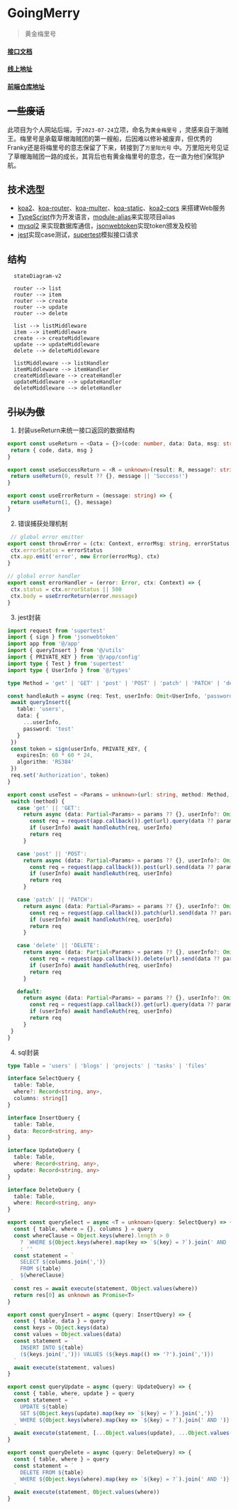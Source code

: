 # GoingMerry

> 黄金梅里号

#### [接口文档](https://documenter.getpostman.com/view/23491030/2s9YRGwUQK)

#### [线上地址](http://120.25.247.55/home)

#### [前端仓库地址](https://github.com/leslieXin92/ThousandSunny)

## ~~一些废话~~

此项目为个人网站后端，于``2023-07-24``立项，命名为``黄金梅里号``
，灵感来自于海贼王。梅里号是承载草帽海贼团的第一艘船，后因难以修补被废弃，但优秀的Franky还是将梅里号的意志保留了下来，转接到了``万里阳光号``
中。万里阳光号见证了草帽海贼团一路的成长，其背后也有黄金梅里号的意念，在一直为他们保驾护航。

## 技术选型

- [koa2](https://github.com/koajs/koa)、[koa-router](https://github.com/ZijianHe/koa-router)、[koa-multer](https://github.com/koa-modules/multer)、[koa-static](https://github.com/koajs/static)、[koa2-cors](https://github.com/zadzbw/koa2-cors)
  来搭建Web服务
- [TypeScript](https://www.typescriptlang.org)作为开发语言，[module-alias]()来实现项目alias
- [mysql2](https://github.com/sidorares/node-mysql2)
  来实现数据库通信，[jsonwebtoken](https://www.npmjs.com/package/jsonwebtoken)实现token颁发及校验
- [jest](https://github.com/jestjs/jest)实现case测试，[supertest](https://github.com/ladjs/supertest)模拟接口请求

## 结构

```mermaid
  stateDiagram-v2

  router --> list
  router --> item
  router --> create
  router --> update
  router --> delete

  list --> listMiddleware
  item --> itemMiddleware
  create --> createMiddleware
  update --> updateMiddleware
  delete --> deleteMiddleware

  listMiddleware --> listHandler
  itemMiddleware --> itemHandler
  createMiddleware --> createHandler
  updateMiddleware --> updateHandler
  deleteMiddleware --> deleteHandler
```

## ~~引以为傲~~

1. 封装useReturn来统一接口返回的数据结构

 ```typescript
export const useReturn = <Data = {}>(code: number, data: Data, msg: string) => {
  return { code, data, msg }
}

export const useSuccessReturn = <R = unknown>(result: R, message?: string) => {
  return useReturn(0, result ?? {}, message || 'Success!')
}

export const useErrorReturn = (message: string) => {
  return useReturn(1, {}, message)
}
```

2. 错误捕获处理机制

 ```typescript
  // global error emitter
export const throwError = (ctx: Context, errorMsg: string, errorStatus: number = 500) => {
  ctx.errorStatus = errorStatus
  ctx.app.emit('error', new Error(errorMsg), ctx)
}

// global error handler
export const errorHandler = (error: Error, ctx: Context) => {
  ctx.status = ctx.errorStatus || 500
  ctx.body = useErrorReturn(error.message)
}
```

3. jest封装

 ```typescript
import request from 'supertest'
import { sign } from 'jsonwebtoken'
import app from '@/app'
import { queryInsert } from '@/utils'
import { PRIVATE_KEY } from '@/app/config'
import type { Test } from 'supertest'
import type { UserInfo } from '@/types'

type Method = 'get' | 'GET' | 'post' | 'POST' | 'patch' | 'PATCH' | 'delete' | 'DELETE'

const handleAuth = async (req: Test, userInfo: Omit<UserInfo, 'password'>) => {
  await queryInsert({
    table: 'users',
    data: {
      ...userInfo,
      password: 'test'
    }
  })
  const token = sign(userInfo, PRIVATE_KEY, {
    expiresIn: 60 * 60 * 24,
    algorithm: 'RS384'
  })
  req.set('Authorization', token)
}

export const useTest = <Params = unknown>(url: string, method: Method, params?: Params) => {
  switch (method) {
    case 'get' || 'GET':
      return async (data: Partial<Params> = params ?? {}, userInfo?: Omit<UserInfo, 'password'>) => {
        const req = request(app.callback()).get(url).query(data ?? params ?? {})
        if (userInfo) await handleAuth(req, userInfo)
        return req
      }

    case 'post' || 'POST':
      return async (data: Partial<Params> = params ?? {}, userInfo?: Omit<UserInfo, 'password'>) => {
        const req = request(app.callback()).post(url).send(data ?? params ?? {})
        if (userInfo) await handleAuth(req, userInfo)
        return req
      }

    case 'patch' || 'PATCH':
      return async (data: Partial<Params> = params ?? {}, userInfo?: Omit<UserInfo, 'password'>) => {
        const req = request(app.callback()).patch(url).send(data ?? params ?? {})
        if (userInfo) await handleAuth(req, userInfo)
        return req
      }

    case 'delete' || 'DELETE':
      return async (data: Partial<Params> = params ?? {}, userInfo?: Omit<UserInfo, 'password'>) => {
        const req = request(app.callback()).delete(url).send(data ?? params ?? {})
        if (userInfo) await handleAuth(req, userInfo)
        return req
      }

    default:
      return async (data: Partial<Params> = params ?? {}, userInfo?: Omit<UserInfo, 'password'>) => {
        const req = request(app.callback()).get(url).query(data ?? params ?? {})
        if (userInfo) await handleAuth(req, userInfo)
        return req
      }
  }
}
```

4. sql封装

```typescript
type Table = 'users' | 'blogs' | 'projects' | 'tasks' | 'files'

interface SelectQuery {
  table: Table,
  where?: Record<string, any>,
  columns: string[]
}

interface InsertQuery {
  table: Table,
  data: Record<string, any>
}

interface UpdateQuery {
  table: Table,
  where: Record<string, any>,
  update: Record<string, any>
}

interface DeleteQuery {
  table: Table,
  where: Record<string, any>
}

export const querySelect = async <T = unknown>(query: SelectQuery) => {
  const { table, where = {}, columns } = query
  const whereClause = Object.keys(where).length > 0
    ? `WHERE ${Object.keys(where).map(key => `${key} = ?`).join(' AND ')}`
    : ''
  const statement = `
    SELECT ${columns.join(',')}
    FROM ${table}
    ${whereClause}
 `
  const res = await execute(statement, Object.values(where))
  return res[0] as unknown as Promise<T>
}

export const queryInsert = async (query: InsertQuery) => {
  const { table, data } = query
  const keys = Object.keys(data)
  const values = Object.values(data)
  const statement = `
    INSERT INTO ${table}
    (${keys.join(',')}) VALUES (${keys.map(() => '?').join(',')})
  `
  await execute(statement, values)
}

export const queryUpdate = async (query: UpdateQuery) => {
  const { table, where, update } = query
  const statement = `
    UPDATE ${table}
    SET ${Object.keys(update).map(key => `${key} = ?`).join(',')}
    WHERE ${Object.keys(where).map(key => `${key} = ?`).join(' AND ')}
  `
  await execute(statement, [...Object.values(update), ...Object.values(where)])
}

export const queryDelete = async (query: DeleteQuery) => {
  const { table, where } = query
  const statement = `
    DELETE FROM ${table}
    WHERE ${Object.keys(where).map(key => `${key} = ?`).join(' AND ')}
  `
  await execute(statement, Object.values(where))
}
```
